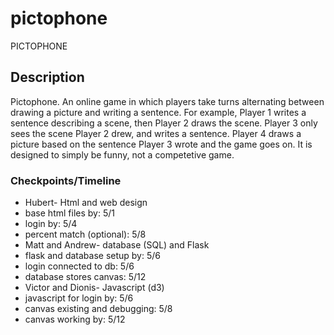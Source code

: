 # pictophone

PICTOPHONE

## Description
Pictophone.
An online game in which players take turns alternating between drawing a picture and writing a sentence.
For example, Player 1 writes a sentence describing a scene, then Player 2 draws the scene. Player 3 only 
sees the scene Player 2 drew, and writes a sentence. Player 4 draws a picture based on the sentence Player 3 
wrote and the game goes on. It is designed to simply be funny, not a competetive game. 
### Checkpoints/Timeline
* Hubert- Html and web design
 * base html files by: 5/1
 * login by: 5/4
 * percent match (optional): 5/8
* Matt and Andrew- database (SQL) and Flask
 * flask and database setup by: 5/6
 * login connected to db: 5/6 
 * database stores canvas: 5/12
* Victor and Dionis- Javascript (d3)
 * javascript for login by: 5/6 
 * canvas existing and debugging: 5/8
 * canvas working by: 5/12
